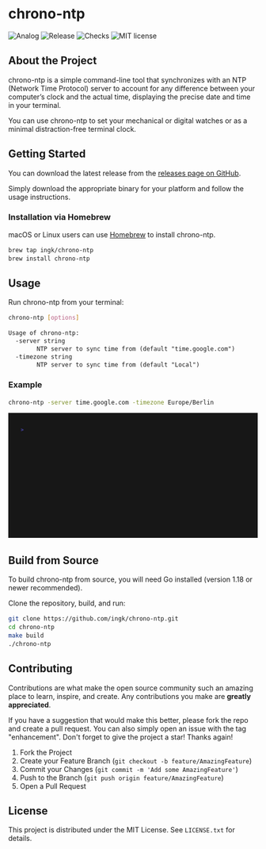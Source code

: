 <!-- Improved compatibility of back to top link: See: https://github.com/othneildrew/Best-README-Template/pull/73 -->
<a name="readme-top"></a>

# chrono-ntp

![Analog](https://honey.badgers.space/badge/-/chrono-ntp/blue?icon=feather-watch&label=)
![Release](https://badgers.space/github/release/ingk/chrono-ntp)
![Checks](https://badgers.space/github/checks/ingk/chrono-ntp/main)
![MIT license](https://badgers.space/github/license/ingk/chrono-ntp/?color=blue)

## About the Project

chrono-ntp is a simple command-line tool that synchronizes with an NTP (Network Time Protocol) server to account for any difference between your computer’s clock and the actual time, displaying the precise date and time in your terminal.

You can use chrono-ntp to set your mechanical or digital watches or as a minimal distraction-free terminal clock.

## Getting Started

You can download the latest release from the [releases page on GitHub](https://github.com/ingk/chrono-ntp/releases).

Simply download the appropriate binary for your platform and follow the usage instructions.

### Installation via Homebrew

macOS or Linux users can use [Homebrew](https://brew.sh/) to install chrono-ntp.

```bash
brew tap ingk/chrono-ntp
brew install chrono-ntp
```

## Usage

Run chrono-ntp from your terminal:

```sh
chrono-ntp [options]
```

```
Usage of chrono-ntp:
  -server string
        NTP server to sync time from (default "time.google.com")
  -timezone string
        NTP server to sync time from (default "Local")
```

### Example

```sh
chrono-ntp -server time.google.com -timezone Europe/Berlin
```

![demo](README-demo.gif)

## Build from Source

To build chrono-ntp from source, you will need Go installed (version 1.18 or newer recommended).

Clone the repository, build, and run:

```sh
git clone https://github.com/ingk/chrono-ntp.git
cd chrono-ntp
make build
./chrono-ntp
```

## Contributing

Contributions are what make the open source community such an amazing place to learn, inspire, and create. Any contributions you make are **greatly appreciated**.

If you have a suggestion that would make this better, please fork the repo and create a pull request. You can also simply open an issue with the tag "enhancement".
Don't forget to give the project a star! Thanks again!

1. Fork the Project
2. Create your Feature Branch (`git checkout -b feature/AmazingFeature`)
3. Commit your Changes (`git commit -m 'Add some AmazingFeature'`)
4. Push to the Branch (`git push origin feature/AmazingFeature`)
5. Open a Pull Request

## License

This project is distributed under the MIT License. See `LICENSE.txt` for details.

